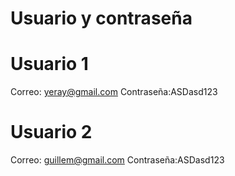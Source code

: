 # Usuario y contraseña
# Usuario 1
Correo: yeray@gmail.com
Contraseña:ASDasd123
# Usuario 2
Correo: guillem@gmail.com
Contraseña:ASDasd123

